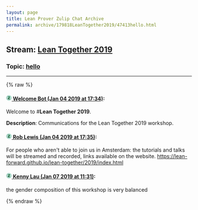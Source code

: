 ```yaml
---
layout: page
title: Lean Prover Zulip Chat Archive 
permalink: archive/179818LeanTogether2019/47413hello.html
---
```


## Stream: [Lean Together 2019](index.html)
### Topic: [hello](47413hello.html)

---


{% raw %}
#### [![Click to go to Zulip](../../assets/img/zulip2.png) Welcome Bot (Jan 04 2019 at 17:34)](https://leanprover.zulipchat.com/#narrow/stream/179818-Lean%20Together%202019/topic/hello/near/154419603):
Welcome to #**Lean Together 2019**.

**Description**: Communications for the Lean Together 2019 workshop.

#### [![Click to go to Zulip](../../assets/img/zulip2.png) Rob Lewis (Jan 04 2019 at 17:35)](https://leanprover.zulipchat.com/#narrow/stream/179818-Lean%20Together%202019/topic/hello/near/154419728):
For people who aren't able to join us in Amsterdam: the tutorials and talks will be streamed and recorded, links available on the website. https://lean-forward.github.io/lean-together/2019/index.html

#### [![Click to go to Zulip](../../assets/img/zulip2.png) Kenny Lau (Jan 07 2019 at 11:31)](https://leanprover.zulipchat.com/#narrow/stream/179818-Lean%20Together%202019/topic/hello/near/154559191):
the gender composition of this workshop is very balanced


{% endraw %}
